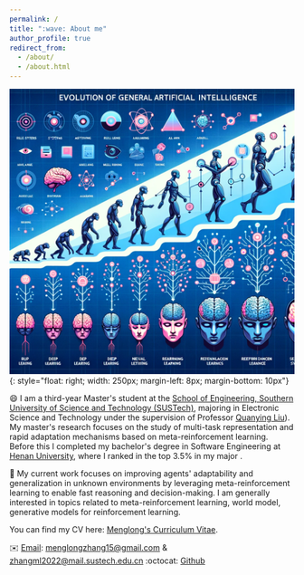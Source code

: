 ```yaml
---
permalink: /
title: ":wave: About me"
author_profile: true
redirect_from: 
  - /about/
  - /about.html
---
```


![aaai](/images/figureai.png){: style="float: right; width: 250px; margin-left: 8px; margin-bottom: 10px"}

:smile: I am a third-year Master's student at the [School of Engineering, Southern University of Science and Technology (SUSTech)](https://www.sustech.edu.cn/), majoring in ​Electronic Science and Technology​ under the supervision of ​Professor [Quanying Liu](https://faculty.sustech.edu.cn/?tagid=liuqy&iscss=1&snapid=1&orderby=date&go=2)). My master's research focuses on the study of multi-task representation and rapid adaptation mechanisms based on meta-reinforcement learning. Before this I completed my bachelor's degree in Software Engineering at ​[Henan University](https://www.henu.edu.cn/)​, where I ranked in the top 3.5% in my major .

🚀️ My current work focuses on improving agents' adaptability and generalization in unknown environments by leveraging meta-reinforcement learning to enable fast reasoning and decision-making. I am generally interested in topics related to meta-reinforcement learning, world model, generative models for reinforcement learning.

You can find my CV here: [Menglong's Curriculum Vitae](../assets/zml_CV.pdf).

✉️ [Email](mailto:menglongzhang15@gmail.com): menglongzhang15@gmail.com & zhangml2022@mail.sustech.edu.cn
:octocat: [Github](https://github.com/SCI-I)

